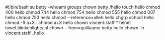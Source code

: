 #!/bin/bash
su betty
-whoami
groups
chown betty /hello
touch hello
chmod 400 hello
chmod 744 hello
chmod 754 hello
chmod 555 hello
chmod 007 hello
chmod 753 hello
chmod --reference=olleh hello
chgrp school hello
chmod -R a+X .
chmod a+X hello
chown vincent:staff *
telnet towel.blinkenlights.nl
chown --from=guillaume betty hello
chown -h vincent:staff _hello
